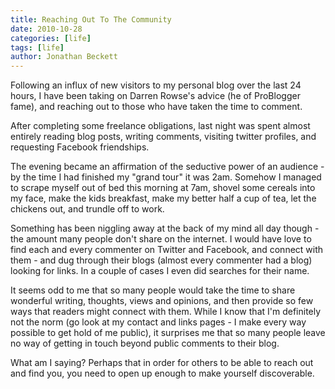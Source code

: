 ```yaml
---
title: Reaching Out To The Community
date: 2010-10-28
categories: [life]
tags: [life]
author: Jonathan Beckett
---
```


Following an influx of new visitors to my personal blog over the last 24 hours, I have been taking on Darren Rowse's advice (he of ProBlogger fame), and reaching out to those who have taken the time to comment.

After completing some freelance obligations, last night was spent almost entirely reading blog posts, writing comments, visiting twitter profiles, and requesting Facebook friendships.

The evening became an affirmation of the seductive power of an audience - by the time I had finished my "grand tour" it was 2am. Somehow I managed to scrape myself out of bed this morning at 7am, shovel some cereals into my face, make the kids breakfast, make my better half a cup of tea, let the chickens out, and trundle off to work.

Something has been niggling away at the back of my mind all day though - the amount many people don't share on the internet. I would have love to find each and every commenter on Twitter and Facebook, and connect with them - and dug through their blogs (almost every commenter had a blog) looking for links. In a couple of cases I even did searches for their name.

It seems odd to me that so many people would take the time to share wonderful writing, thoughts, views and opinions, and then provide so few ways that readers might connect with them. While I know that I'm definitely not the norm (go look at my contact and links pages - I make every way possible to get hold of me public), it surprises me that so many people leave no way of getting in touch beyond public comments to their blog.

What am I saying? Perhaps that in order for others to be able to reach out and find you, you need to open up enough to make yourself discoverable.